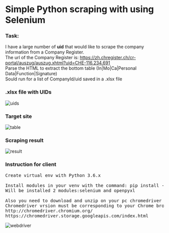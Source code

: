 # Simple Python scraping with using Selenium

### Task:
I have a large number of **uid** that would like to scrape the company information from a Company Register.  
The url of the Company Register is: https://zh.chregister.ch/cr-portal/auszug/auszug.xhtml?uid=CHE-116.234.691  
Parse the HTML to extract the bottom table (In|Mo|Ca|Personal Data|Function|Signature)  
Sould run for a list of CompanyId/uid saved in a .xlsx file

### .xlsx file with UIDs

![uids](https://i.imgur.com/ggj5MMh.jpg)

### Target site

![table](https://i.imgur.com/englpiI.png)

### Scraping result

![result](https://i.imgur.com/vBWgjWn.jpg)

### Instruction for client
<pre>
Create virtual env with Python 3.6.x

Install modules in your venv with the command: pip install -r requirements.txt  
Will be installed 2 modules:selenium and openpyxl  

Also you need to download and unzip on your pc chromedriver
Chromedriver vrsion must be corresponding to your Chrome browser:  
http://chromedriver.chromium.org/  
https://chromedriver.storage.googleapis.com/index.html 
</pre>

![webdriver](https://i.imgur.com/B0EWCDh.jpg)
